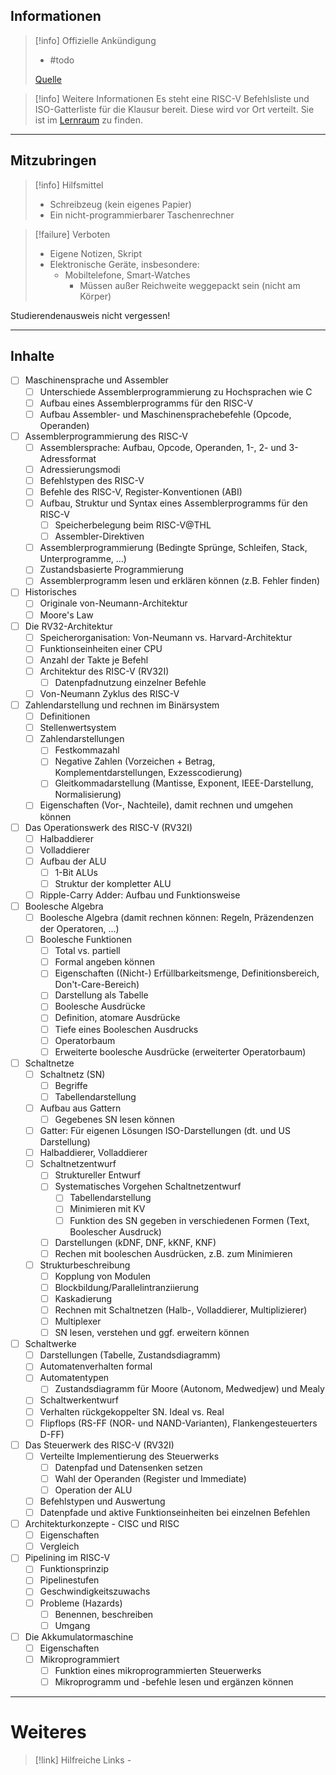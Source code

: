 ## Informationen

> [!info] Offizielle Ankündigung
> - #todo
> 
> [Quelle](placeholder)

>[!info] Weitere Informationen
>Es steht eine RISC-V Befehlsliste und ISO-Gatterliste für die Klausur bereit. Diese wird vor Ort verteilt. Sie ist im [Lernraum](https://lernraum.th-luebeck.de/course/section.php?id=73536) zu finden.

---
## Mitzubringen

>[!info] Hilfsmittel
> - Schreibzeug (kein eigenes Papier)
> - Ein nicht-programmierbarer Taschenrechner

>[!failure] Verboten
>- Eigene Notizen, Skript
>- Elektronische Geräte, insbesondere:
>	- Mobiltelefone, Smart-Watches
>		- Müssen außer Reichweite weggepackt sein (nicht am Körper)

Studierendenausweis nicht vergessen!

---
## Inhalte

- [ ] Maschinensprache und Assembler
	- [ ] Unterschiede Assemblerprogrammierung zu Hochsprachen wie C
	- [ ] Aufbau eines Assemblerprogramms für den RISC-V
	- [ ] Aufbau Assembler- und Maschinensprachebefehle (Opcode, Operanden)
- [ ] Assemblerprogrammierung des RISC-V
	- [ ] Assemblersprache: Aufbau, Opcode, Operanden, 1-, 2- und 3-Adressformat
	- [ ] Adressierungsmodi
	- [ ] Befehlstypen des RISC-V
	- [ ] Befehle des RISC-V, Register-Konventionen (ABI)
	- [ ] Aufbau, Struktur und Syntax eines Assemblerprogramms für den RISC-V
		- [ ] Speicherbelegung beim RISC-V@THL
		- [ ] Assembler-Direktiven
	- [ ] Assemblerprogrammierung (Bedingte Sprünge, Schleifen, Stack, Unterprogramme, ...)
	- [ ] Zustandsbasierte Programmierung
	- [ ] Assemblerprogramm lesen und erklären können (z.B. Fehler finden)
- [ ] Historisches
	- [ ] Originale von-Neumann-Architektur
	- [ ] Moore's Law
- [ ] Die RV32-Architektur
	- [ ] Speicherorganisation: Von-Neumann vs. Harvard-Architektur
	- [ ] Funktionseinheiten einer CPU
	- [ ] Anzahl der Takte je Befehl
	- [ ] Architektur des RISC-V (RV32I)
		- [ ] Datenpfadnutzung einzelner Befehle
	- [ ] Von-Neumann Zyklus des RISC-V
- [ ] Zahlendarstellung und rechnen im Binärsystem
	- [ ] Definitionen
	- [ ] Stellenwertsystem
	- [ ] Zahlendarstellungen
		- [ ] Festkommazahl
		- [ ] Negative Zahlen (Vorzeichen + Betrag, Komplementdarstellungen, Exzesscodierung)
		- [ ] Gleitkommadarstellung (Mantisse, Exponent, IEEE-Darstellung, Normalisierung)
	- [ ] Eigenschaften (Vor-, Nachteile), damit rechnen und umgehen können
- [ ] Das Operationswerk des RISC-V (RV32I)
	- [ ] Halbaddierer
	- [ ] Volladdierer
	- [ ] Aufbau der ALU
		- [ ] 1-Bit ALUs
		- [ ] Struktur der kompletter ALU
	- [ ] Ripple-Carry Adder: Aufbau und Funktionsweise
- [ ] Boolesche Algebra
	- [ ] Boolesche Algebra (damit rechnen können: Regeln, Präzendenzen der Operatoren, ...)
	- [ ] Boolesche Funktionen
		- [ ] Total vs. partiell
		- [ ] Formal angeben können
		- [ ] Eigenschaften ((Nicht-) Erfüllbarkeitsmenge, Definitionsbereich, Don't-Care-Bereich)
		- [ ] Darstellung als Tabelle
		- [ ] Boolesche Ausdrücke
		- [ ] Definition, atomare Ausdrücke
		- [ ] Tiefe eines Booleschen Ausdrucks
		- [ ] Operatorbaum
		- [ ] Erweiterte boolesche Ausdrücke (erweiterter Operatorbaum)
- [ ] Schaltnetze
	- [ ] Schaltnetz (SN)
		- [ ] Begriffe
		- [ ] Tabellendarstellung
	- [ ] Aufbau aus Gattern
		- [ ] Gegebenes SN lesen können
	- [ ] Gatter: Für eigenen Lösungen ISO-Darstellungen (dt. und US Darstellung)
	- [ ] Halbaddierer, Volladdierer
	- [ ] Schaltnetzentwurf
		- [ ] Struktureller Entwurf
		- [ ] Systematisches Vorgehen Schaltnetzentwurf
			- [ ] Tabellendarstellung
			- [ ] Minimieren mit KV
			- [ ] Funktion des SN gegeben in verschiedenen Formen (Text, Boolescher Ausdruck)
		- [ ] Darstellungen (kDNF, DNF, kKNF, KNF)
		- [ ] Rechen mit booleschen Ausdrücken, z.B. zum Minimieren
	- [ ] Strukturbeschreibung
		- [ ] Kopplung von Modulen
		- [ ] Blockbildung/Parallelintranziierung
		- [ ] Kaskadierung
		- [ ] Rechnen mit Schaltnetzen (Halb-, Volladdierer, Multiplizierer)
		- [ ] Multiplexer
		- [ ] SN lesen, verstehen und ggf. erweitern können
- [ ] Schaltwerke
	- [ ] Darstellungen (Tabelle, Zustandsdiagramm)
	- [ ] Automatenverhalten formal
	- [ ] Automatentypen
		- [ ] Zustandsdiagramm für Moore (Autonom, Medwedjew) und Mealy
	- [ ] Schaltwerkentwurf
	- [ ] Verhalten rückgekoppelter SN. Ideal vs. Real
	- [ ] Flipflops (RS-FF (NOR- und NAND-Varianten), Flankengesteuerters D-FF)
- [ ] Das Steuerwerk des RISC-V (RV32I)
	- [ ] Verteilte Implementierung des Steuerwerks
		- [ ] Datenpfad und Datensenken setzen
		- [ ] Wahl der Operanden (Register und Immediate)
		- [ ] Operation der ALU
	- [ ] Befehlstypen und Auswertung
	- [ ] Datenpfade und aktive Funktionseinheiten bei einzelnen Befehlen
- [ ] Architekturkonzepte - CISC und RISC
	- [ ] Eigenschaften
	- [ ] Vergleich
- [ ] Pipelining im RISC-V
	- [ ] Funktionsprinzip
	- [ ] Pipelinestufen
	- [ ] Geschwindigkeitszuwachs
	- [ ] Probleme (Hazards)
		- [ ] Benennen, beschreiben
		- [ ] Umgang
- [ ] Die Akkumulatormaschine
	- [ ] Eigenschaften
	- [ ] Mikroprogrammiert
		- [ ] Funktion eines mikroprogrammierten Steuerwerks
		- [ ] Mikroprogramm und -befehle lesen und ergänzen können

---
# Weiteres

> [!link] Hilfreiche Links
> \-
